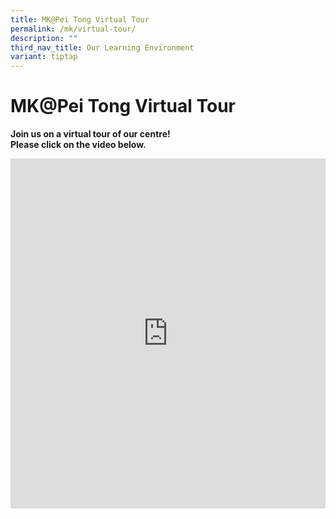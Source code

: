 ```yaml
---
title: MK@Pei Tong Virtual Tour
permalink: /mk/virtual-tour/
description: ""
third_nav_title: Our Learning Environment
variant: tiptap
---
```

# MK@Pei Tong Virtual Tour


**Join us on a virtual tour of our centre!**<br>
**Please click on the video below.**

<iframe width="100%" height="560" src="https://www.youtube.com/embed/9h8gwvoRRHw" title="MK @ Pei Tong Virtual Tour" frameborder="0" allow="accelerometer; autoplay; clipboard-write; encrypted-media; gyroscope; picture-in-picture; web-share" allowfullscreen=""></iframe>
